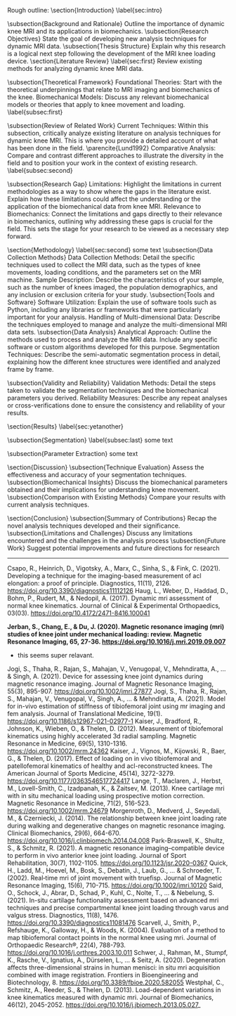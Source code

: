 Rough outline: 
\section{Introduction}
\label{sec:intro}

\subsection{Background and Rationale}
Outline the importance of dynamic knee MRI and its applications in biomechanics. 
\subsection{Research Objectives}
State the goal of developing new analysis techniques for dynamic MRI data.
\subsection{Thesis Structure}
Explain why this research is a logical next step following the development of the MRI knee loading device. 
\section{Literature Review}
\label{sec:first}
Review existing methods for analyzing dynamic knee MRI data.

\subsection{Theoretical Framework}
Foundational Theories: Start with the theoretical underpinnings that relate to MRI imaging and biomechanics of the knee.
Biomechanical Models: Discuss any relevant biomechanical models or theories that apply to knee movement and loading. 
\label{subsec:first}

\subsection{Review of Related Work}
Current Techniques: Within this subsection, critically analyze existing literature on analysis techniques for dynamic knee MRI. This is where you provide a detailed account of what has been done in the field. \parencite{Lund1992}
Comparative Analysis: Compare and contrast different approaches to illustrate the diversity in the field and to position your work in the context of existing research.
\label{subsec:second}

\subsection{Research Gap}
Limitations: Highlight the limitations in current methodologies as a way to show where the gaps in the literature exist. Explain how these limitations could affect the understanding or the application of the biomechanical data from knee MRI.
Relevance to Biomechanics: Connect the limitations and gaps directly to their relevance in biomechanics, outlining why addressing these gaps is crucial for the field. This sets the stage for your research to be viewed as a necessary step forward.

\section{Methodology}
\label{sec:second}
some text 
\subsection{Data Collection Methods}
Data Collection Methods: Detail the specific techniques used to collect the MRI data, such as the types of knee movements, loading conditions, and the parameters set on the MRI machine.
Sample Description: Describe the characteristics of your sample, such as the number of knees imaged, the population demographics, and any inclusion or exclusion criteria for your study.
\subsection{Tools and Software}
Software Utilization: Explain the use of software tools such as Python, including any libraries or frameworks that were particularly important for your analysis.
Handling of Multi-dimensional Data: Describe the techniques employed to manage and analyze the multi-dimensional MRI data sets.
\subsection{Data Analysis}
Analytical Approach: Outline the methods used to process and analyze the MRI data. Include any specific software or custom algorithms developed for this purpose.
Segmentation Techniques: Describe the semi-automatic segmentation process in detail, explaining how the different knee structures were identified and analyzed frame by frame.

\subsection{Validity and Reliability}
Validation Methods: Detail the steps taken to validate the segmentation techniques and the biomechanical parameters you derived.
Reliability Measures: Describe any repeat analyses or cross-verifications done to ensure the consistency and reliability of your results.

\section{Results}
\label{sec:yetanother}

\subsection{Segmentation}
\label{subsec:last}
some text 

\subsection{Parameter Extraction}
some text 

\section{Discussion}
\subsection{Technique Evaluation}
Assess the effectiveness and accuracy of your segmentation techniques. 
\subsection{Biomechanical Insights}
Discuss the biomechanical parameters obtained and their implications for understanding knee movement. 
\subsection{Comparison with Existing Methods}
Compare your results with current analysis techniques. 

\section{Conclusion}
\subsection{Summary of Contributions}
Recap the novel analysis techniques developed and their significance. 
\subsection{Limitations and Challenges}
Discuss any limitations encountered and the challenges in the analysis process 
\subsection{Future Work}
Suggest potential improvements and future directions for research

_________

Csapo, R., Heinrich, D., Vigotsky, A., Marx, C., Sinha, S., & Fink, C. (2021). Developing a technique for the imaging-based measurement of acl elongation: a proof of principle. Diagnostics, 11(11), 2126. https://doi.org/10.3390/diagnostics11112126
Haug, L., Weber, D., Haddad, D., Bohm, P., Rudert, M., & Nedopil, A. (2017). Dynamic mri assessment of normal knee kinematics. Journal of Clinical & Experimental Orthopaedics, 03(03). https://doi.org/10.4172/2471-8416.100041




**Jerban, S., Chang, E., & Du, J. (2020). Magnetic resonance imaging (mri) studies of knee joint under mechanical loading: review. Magnetic Resonance Imaging, 65, 27-36. https://doi.org/10.1016/j.mri.2019.09.007**




- this seems super relavant. 



Jogi, S., Thaha, R., Rajan, S., Mahajan, V., Venugopal, V., Mehndiratta, A., … & Singh, A. (2021). Device for assessing knee joint dynamics during magnetic resonance imaging. Journal of Magnetic Resonance Imaging, 55(3), 895-907. https://doi.org/10.1002/jmri.27877
Jogi, S., Thaha, R., Rajan, S., Mahajan, V., Venugopal, V., Singh, A., … & Mehndiratta, A. (2021). Model for in-vivo estimation of stiffness of tibiofemoral joint using mr imaging and fem analysis. Journal of Translational Medicine, 19(1). https://doi.org/10.1186/s12967-021-02977-1
Kaiser, J., Bradford, R., Johnson, K., Wieben, O., & Thelen, D. (2012). Measurement of tibiofemoral kinematics using highly accelerated 3d radial sampling. Magnetic Resonance in Medicine, 69(5), 1310-1316. https://doi.org/10.1002/mrm.24362
Kaiser, J., Vignos, M., Kijowski, R., Baer, G., & Thelen, D. (2017). Effect of loading on in vivo tibiofemoral and patellofemoral kinematics of healthy and acl-reconstructed knees. The American Journal of Sports Medicine, 45(14), 3272-3279. https://doi.org/10.1177/0363546517724417
Lange, T., Maclaren, J., Herbst, M., Lovell-Smith, C., Izadpanah, K., & Zaitsev, M. (2013). Knee cartilage mri with in situ mechanical loading using prospective motion correction. Magnetic Resonance in Medicine, 71(2), 516-523. https://doi.org/10.1002/mrm.24679
Morgenroth, D., Medverd, J., Seyedali, M., & Czerniecki, J. (2014). The relationship between knee joint loading rate during walking and degenerative changes on magnetic resonance imaging. Clinical Biomechanics, 29(6), 664-670. https://doi.org/10.1016/j.clinbiomech.2014.04.008
Park-Braswell, K., Shultz, S., & Schmitz, R. (2021). A magnetic resonance imaging–compatible device to perform in vivo anterior knee joint loading. Journal of Sport Rehabilitation, 30(7), 1102-1105. https://doi.org/10.1123/jsr.2020-0367
Quick, H., Ladd, M., Hoevel, M., Bosk, S., Debatin, J., Laub, G., … & Schroeder, T. (2002). Real‐time mri of joint movement with truefisp. Journal of Magnetic Resonance Imaging, 15(6), 710-715. https://doi.org/10.1002/jmri.10120
Said, O., Schock, J., Abrar, D., Schad, P., Kuhl, C., Nolte, T., … & Nebelung, S. (2021). In-situ cartilage functionality assessment based on advanced mri techniques and precise compartmental knee joint loading through varus and valgus stress. Diagnostics, 11(8), 1476. https://doi.org/10.3390/diagnostics11081476
Scarvell, J., Smith, P., Refshauge, K., Galloway, H., & Woods, K. (2004). Evaluation of a method to map tibiofemoral contact points in the normal knee using mri. Journal of Orthopaedic Research®, 22(4), 788-793. https://doi.org/10.1016/j.orthres.2003.10.011
Schwer, J., Rahman, M., Stumpf, K., Rasche, V., Ignatius, A., Dürselen, L., … & Seitz, A. (2020). Degeneration affects three-dimensional strains in human menisci: in situ mri acquisition combined with image registration. Frontiers in Bioengineering and Biotechnology, 8. https://doi.org/10.3389/fbioe.2020.582055
Westphal, C., Schmitz, A., Reeder, S., & Thelen, D. (2013). Load-dependent variations in knee kinematics measured with dynamic mri. Journal of Biomechanics, 46(12), 2045-2052. https://doi.org/10.1016/j.jbiomech.2013.05.027_

